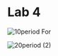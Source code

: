 # Lab 4
 




![10period](https://github.com/fmoren05/Lab-4/assets/156385950/f0680dcc-6f79-4ca8-83ab-2e01726c0d71)
For 

![20period (2)](https://github.com/fmoren05/Lab-4/assets/156385950/85f2569c-d4ac-4f06-8793-59341953c63e)

